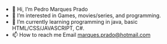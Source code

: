 - 👋 Hi, I’m Pedro Marques Prado
- 👀 I’m interested in Games, movies/series, and programming.
- 🌱 I’m currently learning programming in java, basic HTML/CSS/JAVASCRIPT, C#.
- 📫 How to reach me Email <marques.prado@hotmail.com>

<!---
Zogis4/Zogis4 is a ✨ special ✨ repository because its `README.md` (this file) appears on your GitHub profile.
You can click the Preview link to take a look at your changes.
--->
